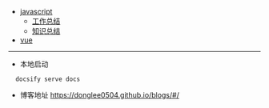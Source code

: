 * [javascript](./javascript/工作总结.md)
  * [工作总结](./javascript/工作总结.md)
  * [知识总结](./javascript/知识总结.md)
* [vue](./vue/vue.md)
---
* 本地启动
```
  docsify serve docs
```
* 博客地址
<https://donglee0504.github.io/blogs/#/>